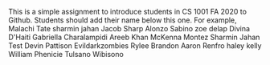 This is a simple assignment to introduce students in CS 1001 FA 2020 to Github. Students should add their name below this one. For example,
Malachi Tate 
sharmin jahan
Jacob Sharp
Alonzo Sabino
zoe delap
Divina D'Haiti
Gabriella Charalampidi
Areeb Khan
McKenna Montez
Sharmin Jahan Test
Devin Pattison
Evildarkzombies
Rylee Brandon
Aaron Renfro
haley kelly
William Phenicie
Tulsano Wibisono

